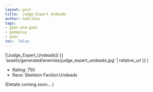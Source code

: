 ```yaml
---
layout: post
title:  Judge_Expert_Undeads
author: Goblinou
tags:
- gobs-and-gods
- gameplay
- gobs
toc:  false
---
```


![Judge_Expert_Undeads]( {{ 'assets/generated/enemies/judge_expert_undeads.jpg' | relative_url }} )
- Rating: 750
- Race: Skeleton  Faction:Undeads

(Details coming soon... )